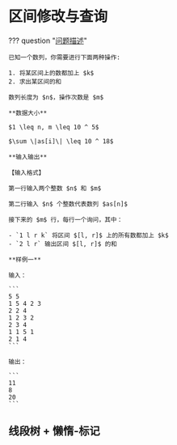 # 区间修改与查询

??? question "[问题描述](https://www.luogu.com.cn/problem/P3372)"

    已知一个数列，你需要进行下面两种操作:

    1. 将某区间上的数都加上 $k$
    2. 求出某区间的和

    数列长度为 $n$，操作次数是 $m$

    **数据大小**

    $1 \leq n, m \leq 10 ^ 5$

    $\sum \|as[i]\| \leq 10 ^ 18$

    **输入输出**

    【输入格式】

    第一行输入两个整数 $n$ 和 $m$

    第二行输入 $n$ 个整数代表数列 $as[n]$

    接下来的 $m$ 行，每行一个询问，其中：

    - `1 l r k` 将区间 $[l, r]$ 上的所有数都加上 $k$
    - `2 l r` 输出区间 $[l, r]$ 的和
 
    **样例一**

    输入：

    ```
    5 5
    1 5 4 2 3
    2 2 4
    1 2 3 2
    2 3 4
    1 1 5 1
    2 1 4
    ```

    输出：

    ```
    11
    8
    20
    ```

## 线段树 + 懒惰-标记

